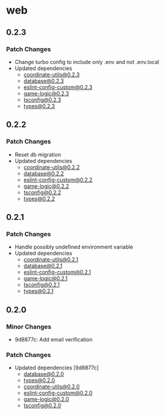 # web

## 0.2.3

### Patch Changes

- Change turbo config to include only .env and not .env.local
- Updated dependencies
  - coordinate-utils@0.2.3
  - database@0.2.3
  - eslint-config-custom@0.2.3
  - game-logic@0.2.3
  - tsconfig@0.2.3
  - types@0.2.3

## 0.2.2

### Patch Changes

- Reset db migration
- Updated dependencies
  - coordinate-utils@0.2.2
  - database@0.2.2
  - eslint-config-custom@0.2.2
  - game-logic@0.2.2
  - tsconfig@0.2.2
  - types@0.2.2

## 0.2.1

### Patch Changes

- Handle possibly undefined environment variable
- Updated dependencies
  - coordinate-utils@0.2.1
  - database@0.2.1
  - eslint-config-custom@0.2.1
  - game-logic@0.2.1
  - tsconfig@0.2.1
  - types@0.2.1

## 0.2.0

### Minor Changes

- 9d8877c: Add email verification

### Patch Changes

- Updated dependencies [9d8877c]
  - database@0.2.0
  - types@0.2.0
  - coordinate-utils@0.2.0
  - eslint-config-custom@0.2.0
  - game-logic@0.2.0
  - tsconfig@0.2.0
